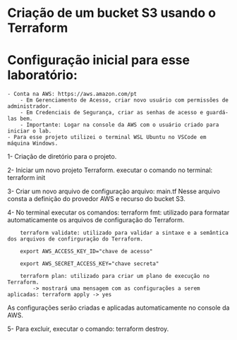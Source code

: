 # Criação de um bucket S3 usando o Terraform

# Configuração inicial para esse laboratório:
    - Conta na AWS: https://aws.amazon.com/pt
        - Em Gerenciamento de Acesso, criar novo usuário com permissões de administrador.
        - Em Credenciais de Segurança, criar as senhas de acesso e guardá-las bem.
        - Importante: Logar na console da AWS com o usuário criado para iniciar o lab.
    - Para esse projeto utilizei o terminal WSL Ubuntu no VSCode em máquina Windows.


1- Criação de diretório para o projeto.

2- Iniciar um novo projeto Terraform.
        executar o comando no terminal: terraform init
        
3- Criar um novo arquivo de configuração
        arquivo: main.tf
Nesse arquivo consta a definição do provedor AWS e recurso do bucket S3.

4-  No terminal executar os comandos:
        terraform fmt: utilizado para formatar automaticamente os arquivos de configuração do Terraform.

        terraform validate: utilizado para validar a sintaxe e a semântica dos arquivos de confirguração do Terraform.

        export AWS_ACCESS_KEY_ID="chave de acesso"

        export AWS_SECRET_ACCESS_KEY="chave secreta"

        terraform plan: utilizado para criar um plano de execução no Terraform.
            -> mostrará uma mensagem com as configurações a serem aplicadas: terraform apply -> yes

As configurações serão criadas e aplicadas automaticamente no console da AWS.

5- Para excluir, executar o comando:
        terraform destroy.
